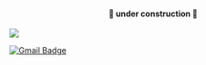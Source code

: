 



<h4 align="center"> 
	🚧  under construction  🚧
</h4>

<IMG SRC="https://miro.medium.com/max/480/1*9GJWUvET3it_2XPX9CAUXw.gif">

[![Gmail Badge](https://img.shields.io/badge/-lsilva0497@gmail.com-c14438?style=flat-square&logo=Gmail&logoColor=white&link=mailto:lsilva0497@gmail.com)](mailto:lsilva0497@gmail.com)
